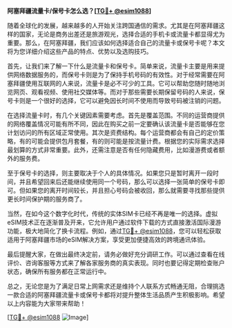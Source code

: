 **阿塞拜疆流量卡/保号卡怎么选？[[TG💪+ @esim1088](https://t.me/s/esim1088)]**

随着全球化的发展，越来越多的人开始关注跨国通信的需求。尤其是在阿塞拜疆这样的国家，无论是商务出差还是旅游观光，选择合适的手机卡或流量卡都显得尤为重要。那么，在阿塞拜疆，我们应该如何选择适合自己的流量卡或保号卡呢？本文将为您详细介绍这些产品的特点、优势以及选购技巧。

首先，让我们来了解一下什么是流量卡和保号卡。简单来说，流量卡主要是用来提供网络数据服务的，而保号卡则是为了保持手机号码的有效性。对于经常需要在阿塞拜疆使用互联网的人来说，流量卡是必不可少的工具。它可以帮助您随时随地浏览网页、观看视频、使用社交媒体等。而对于那些需要长期保留号码的人来说，保号卡则是一个很好的选择，它可以避免因长时间不使用而导致号码被注销的问题。

在选择流量卡时，有几个关键因素需要考虑。首先是覆盖范围。不同的运营商提供的网络覆盖情况可能有所不同，因此在购买之前一定要确认该流量卡是否能够在您计划访问的所有区域正常使用。其次是资费结构。每个运营商都会有自己的定价策略，有的可能会提供包月套餐，有的则可能是按流量计费。根据您的实际需求选择最划算的方式非常重要。此外，还需注意是否有任何隐藏费用，比如漫游费或者额外的服务费。

至于保号卡的选择，则主要取决于个人的具体情况。如果您只是暂时离开一段时间，并且希望回来后还能继续使用同一个号码，那么可以选择一张简单的保号卡即可。但如果您的离开时间较长，并且担心号码会被收回，那么就需要寻找那些提供更长时间保护期的服务商了。

当然，在如今这个数字化时代，传统的实体SIM卡已经不再是唯一的选择。虚拟eSIM技术正在逐渐普及开来，它允许用户通过软件下载的方式直接激活国际漫游功能，极大地简化了换卡流程。例如，通过[TG💪+ @esim1088](https://t.me/s/esim1088)，您可以轻松获取适用于阿塞拜疆市场的eSIM解决方案，享受更加便捷高效的跨境通讯体验。

最后提醒大家，在做出最终决定前，请务必做好充分调研工作。可以通过查看在线评价、咨询客服等方式来了解各家服务商的真实表现。同时也要记得定期检查账户状态，确保所有服务都在正常运行中。

总之，无论您是为了满足日常上网需求还是维持个人联系方式畅通无阻，合理挑选一款合适的阿塞拜疆流量卡或保号卡都将对提升整体生活品质产生积极影响。希望以上内容能为大家带来帮助！

[[TG💪+ @esim1088](https://t.me/s/esim1088) ![Image](https://i.postimg.cc/4NQfJmqS/Snipaste-2025-05-13-00-14-12.png)]